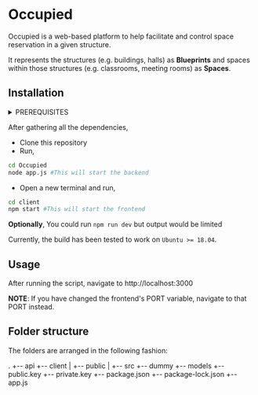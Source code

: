 # Occupied
Occupied is a web-based platform to help facilitate and control space reservation in a given structure.

It represents the structures (e.g. buildings, halls) as **Blueprints** and spaces within those structures (e.g. classrooms, meeting rooms) as **Spaces**.

## Installation

<details><summary> PREREQUISITES </summary>
* Node.JS + NPM
* PostgreSQL
* 512 bit (Public, Private) pair
* Environment Variables

</details>

After gathering all the dependencies,

* Clone this repository
* Run,
```bash
cd Occupied
node app.js #This will start the backend
```
* Open a new terminal and run,
```bash
cd client
npm start #This will start the frontend
```
**Optionally**,
You could run `npm run dev` but output would be limited

Currently, the build has been tested to work on `Ubuntu >= 18.04`. 

## Usage
After running the script, navigate to http://localhost:3000 

**NOTE**: If you have changed the frontend's PORT variable, navigate to that PORT instead. 

## Folder structure

The folders are arranged in the following fashion:

.
+-- api
+-- client
|   +-- public
|   +-- src
+-- dummy
+-- models
+-- public.key
+-- private.key
+-- package.json
+-- package-lock.json
+-- app.js
